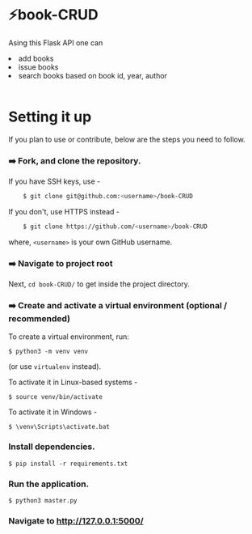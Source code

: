 # :zap:book-CRUD
Asing this Flask API one can
<li>add books</li>
<li>issue books</li>
<li>search books based on book id, year, author</li>
<br>


# Setting it up

If you plan to use or contribute, below are the steps you need to follow.

### :arrow_right: Fork, and clone the repository.

If you have SSH keys, use -
```sh
    $ git clone git@github.com:<username>/book-CRUD
```
If you don't, use HTTPS instead -
```sh
    $ git clone https://github.com/<username>/book-CRUD
```
where, `<username>` is your own GitHub username.

### :arrow_right: Navigate to project root
Next, `cd book-CRUD/` to get inside the project directory.

### :arrow_right: Create and activate a virtual environment (optional / recommended)

To create a virtual environment, run:

    $ python3 -m venv venv
(or use `virtualenv` instead).

To activate it in Linux-based systems -

    $ source venv/bin/activate

To activate it in Windows -

    $ \venv\Scripts\activate.bat

### Install dependencies.
```
$ pip install -r requirements.txt
```
### Run the application.
```
$ python3 master.py
```
### Navigate to http://127.0.0.1:5000/
